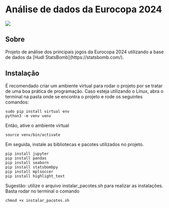 <h1>Análise de dados da Eurocopa 2024</h1>
<p>
<img src="https://img.shields.io/badge/status-em%20desenvolvimento-green"</>
</p>
<h2>Sobre</h2>
<p>Projeto de análise dos principais jogos da Eurocopa 2024 utilizando a base de dados da [Hudl StatsBomb](https://statsbomb.com/).</p>
<h2>Instalação</h2>

É recomendado criar um ambiente virtual para rodar o projeto por se tratar de uma boa prática de programação. 
Caso esteja utilizando o Linux, abra o terminal na pasta onde se encontra o projeto e rode os seguintes comandos:

```
sudo pip install virtual env
python3 -m venv venv
```
Então, ative o ambiente virtual

```
source venv/bin/activate
```
Em seguida, instale as bibliotecas e pacotes utilizados no projeto. 

```
pip install jupyter
pip install pandas
pip install seaborn
pip install statsbombpy
pip install mplsoccer
pip install highlight_text

```

Sugestão: utilize o arquivo instalar_pacotes.sh para realizar as instalações. 
Basta rodar no terminal o comando

```
chmod +x instalar_pacotes.sh

```